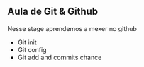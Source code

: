 ## Aula de Git & Github 

Nesse stage aprendemos a mexer no github

- Git init
- Git config
- Git add and commits chance